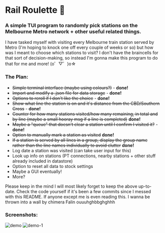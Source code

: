 # Rail Roulette 🚉
### A simple TUI program to randomly pick stations on the Melbourne Metro network + other useful related things.

I have tasked myself with visiting every Melbourne train station served by Metro (I'm hoping to knock one off every couple of weeks or so) but how was I meant to choose which stations to visit? I don't have the braincells for that sort of decision-making, so instead I'm gonna make this program to do that for me and more! (o゜▽゜)o☆

### The Plan:
- ~~Simple terminal interface (maybe using colours?)~~ - **done!**
- ~~Import and modify a .json file for data storage~~ - **done!**
- ~~Options to reroll if I don't like the choice~~ - **done!**
- ~~Show what line the station is on and it's distance from the CBD/Southern Cross~~ - **done!**
- ~~Counter for how many stations visited/how many remaining, in total and by line (maybe a small hooray msg if a line is completed)~~ **done!**
- ~~Maybe a "queue" that doesn't clear a station until I confirm I visited it?~~ - **done!**
- ~~Option to manually mark a station as visited~~ **done!**
- ~~If a station is served by all lines in a group, display the group name rather than the line names individually to avoid clutter~~ **done!**
- Log date a station was visited (can take user input for this)
- Look up info on stations (PT connections, nearby stations + other stuff already included in datastore)
- Option to reset all data to stock settings
- Maybe a GUI eventually!
- More?

Please keep in the mind I will most likely forget to keep the above up-to-date. Check the code yourself if it's been a few commits since I messed with this README. If anyone except me is even reading this. I wanna be thrown into a wall by chimera Falin ouuuhghbbghghhh

### Screenshots:
![demo](https://github.com/mudkipscience/snek/assets/37792540/b792ca3b-2f0d-4eef-b23f-4188416d3c05)
![demo-1](https://github.com/mudkipscience/snek/assets/37792540/e33927d2-c251-42bc-b3dc-26e4efef8642)
